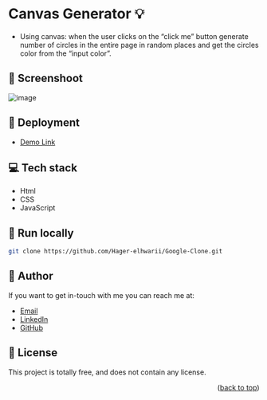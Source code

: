# Canvas Generator :bulb:
<a name="readme-top"></a>
- Using canvas: when the user clicks on the “click me” button generate number of circles in the entire page in random places and get the circles color from the “input color”.

## :camera_flash: Screenshoot 
![image](https://github.com/Hager-elhwarii/Canvas-Generator/assets/80959882/b7b850a1-bcf7-4d42-9510-83bf22c09890)

## 🚀 Deployment
  - [Demo Link](https://google-clone-dottie.netlify.app/)

## 💻 Tech stack

- Html
- CSS
- JavaScript

##  🔐 Run locally 

```bash
git clone https://github.com/Hager-elhwarii/Google-Clone.git
```

## 🦄   Author

If you want to get in-touch with me you can reach me at:
-  [Email](http://hager.a.elhawary@gmail.com/)
-  [LinkedIn](https://www.linkedin.com/in/hager-omar-elhawary/)
-  [GitHub](https://github.com/Hager-elhwarii)

## 📘 License

This project is totally free,  and does not contain any license.


<p align="right">(<a href="#readme-top">back to top</a>)</p>

